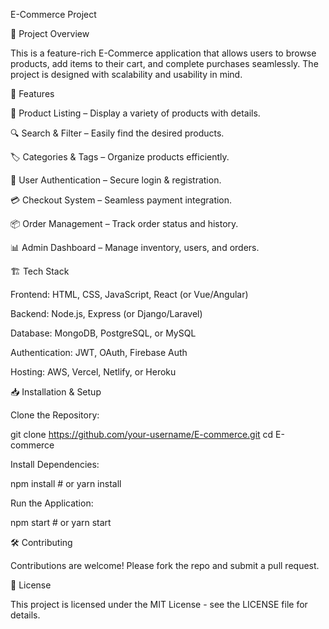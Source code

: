 E-Commerce Project

📌 Project Overview

This is a feature-rich E-Commerce application that allows users to browse products, add items to their cart, and complete purchases seamlessly. The project is designed with scalability and usability in mind.

🚀 Features

🛒 Product Listing – Display a variety of products with details.

🔍 Search & Filter – Easily find the desired products.

🏷 Categories & Tags – Organize products efficiently.

👤 User Authentication – Secure login & registration.

💳 Checkout System – Seamless payment integration.

📦 Order Management – Track order status and history.

📊 Admin Dashboard – Manage inventory, users, and orders.

🏗️ Tech Stack

Frontend: HTML, CSS, JavaScript, React (or Vue/Angular)

Backend: Node.js, Express (or Django/Laravel)

Database: MongoDB, PostgreSQL, or MySQL

Authentication: JWT, OAuth, Firebase Auth

Hosting: AWS, Vercel, Netlify, or Heroku

📥 Installation & Setup

Clone the Repository:

git clone https://github.com/your-username/E-commerce.git
cd E-commerce

Install Dependencies:

npm install  # or yarn install

Run the Application:

npm start  # or yarn start

🛠️ Contributing

Contributions are welcome! Please fork the repo and submit a pull request.

📝 License

This project is licensed under the MIT License - see the LICENSE file for details.

